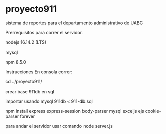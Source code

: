 # proyecto911
sistema de reportes para el departamento administrativo de UABC

Prerrequisitos para correr el servidor.



nodejs 16.14.2 (LTS)


mysql



npm 8.5.0


Instrucciones
En consola correr:


cd ../proyecto911/

crear base 911db en sql

importar usando mysql 911db < 911-db.sql

npm install express express-session body-parser mysql exceljs ejs cookie-parser forever


para andar el servidor usar comando
node server.js

